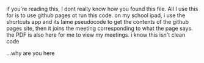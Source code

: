 if you're reading this, I dont really know how you found this file. All I use this for is to use github pages ot run this code. on my school ipad, i use the shortcuts app and its lame pseudocode to get the contents of the github pages site, then it joins the meeting corresponding to what the page says. the PDF is also here for me to view my meetings. i know this isn't clean code



...why are you here
